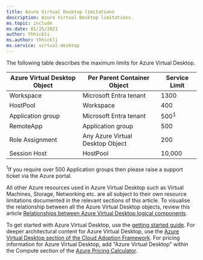 ```yaml
---
title: Azure Virtual Desktop limitations
description: Azure Virtual Desktop limitations.
ms.topic: include
ms.date: 01/25/2021
author: thhickli
ms.author: thhickli
ms.service: virtual-desktop
---
```


<!-- Used in /azure/azure-resource-manager/management/azure-subscription-service-limits.md -->

The following table describes the maximum limits for Azure Virtual Desktop.

| **Azure Virtual Desktop Object**                    | **Per Parent Container Object**                     | **Service Limit**   |
|-----------------------------------------------------|-------------------------------------------------|--------------------------------------------------|
| Workspace                                           | Microsoft Entra tenant                   | 1300 |
| HostPool                                            | Workspace                                       | 400 |
| Application group                                   | Microsoft Entra tenant                   | 500<sup>1</sup>  |
| RemoteApp                                           | Application group                               | 500 |
| Role Assignment                                     | Any Azure Virtual Desktop Object                | 200 |
| Session Host                                        | HostPool                                        | 10,000 |

<sup>1</sup>If you require over 500 Application groups then please raise a support ticket via the Azure portal.

All other Azure resources used in Azure Virtual Desktop such as Virtual Machines, Storage, Networking etc. are all subject to their own resource limitations documented in the relevant sections of this article. 
To visualise the relationship between all the Azure Virtual Desktop objects, review this article [Relationships between Azure Virtual Desktop logical components](/azure/architecture/example-scenario/wvd/windows-virtual-desktop#azure-virtual-desktop-limitations).

To get started with Azure Virtual Desktop, use the [getting started guide](../articles/virtual-desktop/overview.md).
For deeper architectural content for Azure Virtual Desktop, use the [Azure Virtual Desktop section of the Cloud Adoption Framework](/azure/cloud-adoption-framework/scenarios/wvd/).
For pricing information for Azure Virtual Desktop, add "Azure Virtual Desktop" within the Compute section of the [Azure Pricing Calculator](https://azure.microsoft.com/pricing/calculator).
